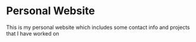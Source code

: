 # Personal Website
This is my personal website which includes some contact info and projects that I have worked on
